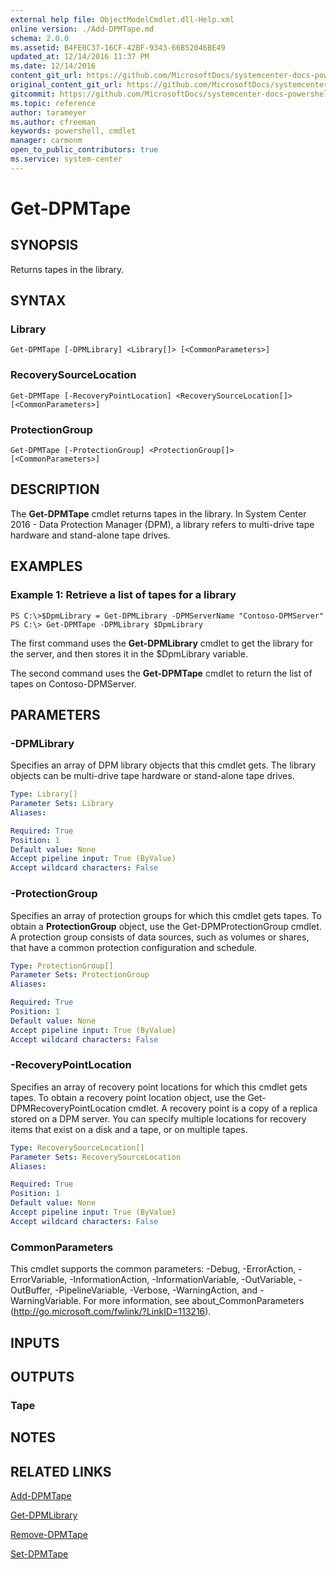 ```yaml
---
external help file: ObjectModelCmdlet.dll-Help.xml
online version: ./Add-DPMTape.md
schema: 2.0.0
ms.assetid: B4FE0C37-16CF-42BF-9343-66B52046BE49
updated_at: 12/14/2016 11:37 PM
ms.date: 12/14/2016
content_git_url: https://github.com/MicrosoftDocs/systemcenter-docs-powershell/blob/master/systemcenter-cmdlets/SystemCenter2016/DataProtectionManager/v1/Get-DPMTape.md
original_content_git_url: https://github.com/MicrosoftDocs/systemcenter-docs-powershell/blob/master/systemcenter-cmdlets/SystemCenter2016/DataProtectionManager/v1/Get-DPMTape.md
gitcommit: https://github.com/MicrosoftDocs/systemcenter-docs-powershell/blob/ddd0fefc9adaabb9394eb6c21b33370913d1830d/systemcenter-cmdlets/SystemCenter2016/DataProtectionManager/v1/Get-DPMTape.md
ms.topic: reference
author: tarameyer
ms.author: cfreeman
keywords: powershell, cmdlet
manager: carmonm
open_to_public_contributors: true
ms.service: system-center
---
```


# Get-DPMTape

## SYNOPSIS
Returns tapes in the library.

## SYNTAX

### Library
```
Get-DPMTape [-DPMLibrary] <Library[]> [<CommonParameters>]
```

### RecoverySourceLocation
```
Get-DPMTape [-RecoveryPointLocation] <RecoverySourceLocation[]> [<CommonParameters>]
```

### ProtectionGroup
```
Get-DPMTape [-ProtectionGroup] <ProtectionGroup[]> [<CommonParameters>]
```

## DESCRIPTION
The **Get-DPMTape** cmdlet returns tapes in the library.
In System Center 2016 - Data Protection Manager (DPM), a library refers to multi-drive tape hardware and stand-alone tape drives.

## EXAMPLES

### Example 1: Retrieve a list of tapes for a library
```
PS C:\>$DpmLibrary = Get-DPMLibrary -DPMServerName "Contoso-DPMServer"
PS C:\> Get-DPMTape -DPMLibrary $DpmLibrary
```

The first command uses the **Get-DPMLibrary** cmdlet to get the library for the server, and then stores it in the $DpmLibrary variable.

The second command uses the **Get-DPMTape** cmdlet to return the list of tapes on Contoso-DPMServer.

## PARAMETERS

### -DPMLibrary
Specifies an array of DPM library objects that this cmdlet gets.
The library objects can be multi-drive tape hardware or stand-alone tape drives.

```yaml
Type: Library[]
Parameter Sets: Library
Aliases: 

Required: True
Position: 1
Default value: None
Accept pipeline input: True (ByValue)
Accept wildcard characters: False
```

### -ProtectionGroup
Specifies an array of protection groups for which this cmdlet gets tapes.
To obtain a **ProtectionGroup** object, use the Get-DPMProtectionGroup cmdlet.
A protection group consists of data sources, such as volumes or shares, that have a common protection configuration and schedule.

```yaml
Type: ProtectionGroup[]
Parameter Sets: ProtectionGroup
Aliases: 

Required: True
Position: 1
Default value: None
Accept pipeline input: True (ByValue)
Accept wildcard characters: False
```

### -RecoveryPointLocation
Specifies an array of recovery point locations for which this cmdlet gets tapes.
To obtain a recovery point location object, use the Get-DPMRecoveryPointLocation cmdlet.
A recovery point is a copy of a replica stored on a DPM server.
You can specify multiple locations for recovery items that exist on a disk and a tape, or on multiple tapes.

```yaml
Type: RecoverySourceLocation[]
Parameter Sets: RecoverySourceLocation
Aliases: 

Required: True
Position: 1
Default value: None
Accept pipeline input: True (ByValue)
Accept wildcard characters: False
```

### CommonParameters
This cmdlet supports the common parameters: -Debug, -ErrorAction, -ErrorVariable, -InformationAction, -InformationVariable, -OutVariable, -OutBuffer, -PipelineVariable, -Verbose, -WarningAction, and -WarningVariable. For more information, see about_CommonParameters (http://go.microsoft.com/fwlink/?LinkID=113216).

## INPUTS

## OUTPUTS

### Tape

## NOTES

## RELATED LINKS

[Add-DPMTape](xref:SystemCenter2016/DataProtectionManager/v1/Add-DPMTape.md)

[Get-DPMLibrary](xref:SystemCenter2016/DataProtectionManager/v1/Get-DPMLibrary.md)

[Remove-DPMTape](xref:SystemCenter2016/DataProtectionManager/v1/Remove-DPMTape.md)

[Set-DPMTape](xref:SystemCenter2016/DataProtectionManager/v1/Set-DPMTape.md)

